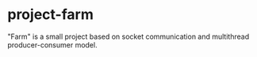 # project-farm
"Farm" is a small project based on socket communication and multithread producer-consumer model. 
